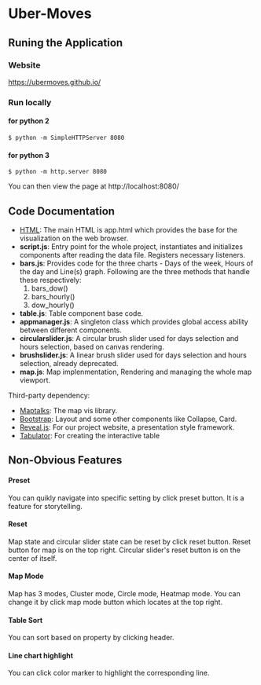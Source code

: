 # Uber-Moves

## Runing the Application

### Website
https://ubermoves.github.io/

### Run locally
#### for python 2
```
$ python -m SimpleHTTPServer 8080
```
#### for python 3
```
$ python -m http.server 8080
```
You can then view the page at http://localhost:8080/

## Code Documentation

* [HTML](https://developer.mozilla.org/en-US/docs/Web/HTML): The main HTML is app.html which provides the base for the visualization on the web browser.
* **script.js**: Entry point for the whole project, instantiates and initializes components after reading the data file. Registers necessary listeners. 
* **bars.js**: Provides code for the three charts - Days of the week, Hours of the day and Line(s) graph.  Following are the three methods that handle these respectively:
    1. bars_dow()
    2. bars_hourly()
    3. dow_hourly()
* **table.js**: Table component base code.
* **appmanager.js**: A singleton class which provides global access ability between different components.
* **circularslider.js**: A circular brush slider used for days selection and hours selection, based on canvas rendering.
* **brushslider.js**: A linear brush slider used for days selection and hours selection, already deprecated.
* **map.js**: Map implenmentation, Rendering and managing the whole map viewport.

Third-party dependency:
* [Maptalks](https://maptalks.org/): The map vis library.
* [Bootstrap](https://getbootstrap.com/): Layout and some other components like Collapse, Card.
* [Reveal.js](https://revealjs.com/): For our project website, a presentation style framework.
* [Tabulator](http://tabulator.info/): For creating the interactive table

## Non-Obvious Features

#### Preset
You can quikly navigate into specific setting by click preset button. It is a feature for storytelling.

#### Reset
Map state and circular slider state can be reset by click reset button. Reset button for map is on the top right. Circular slider's reset button is on the center of itself.

#### Map Mode
Map has 3 modes, Cluster mode, Circle mode, Heatmap mode. You can change it by click map mode button which locates at the top right.

#### Table Sort
You can sort based on property by clicking header.

#### Line chart highlight
You can click color marker to highlight the corresponding line.
